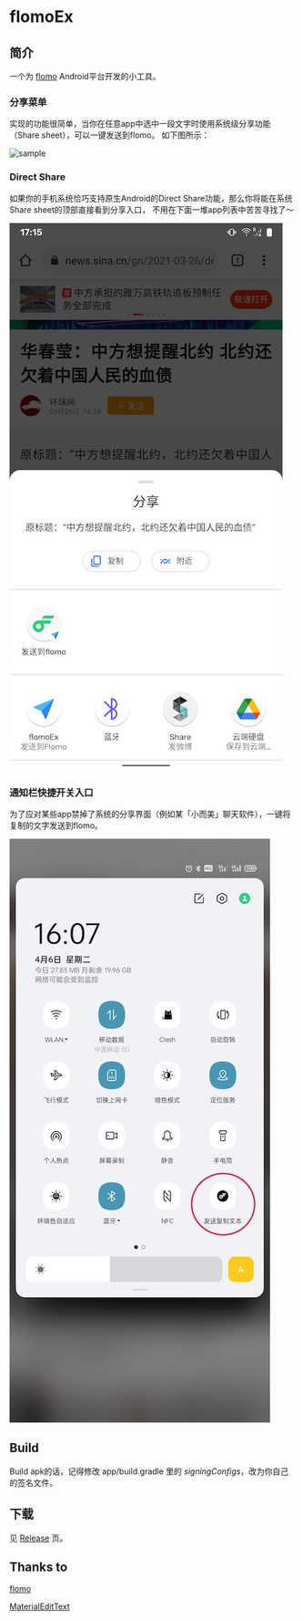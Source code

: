 # flomoEx


## 简介
一个为 [flomo](https://flomoapp.com/) Android平台开发的小工具。

### 分享菜单
实现的功能很简单，当你在任意app中选中一段文字时使用系统级分享功能（Share sheet），可以一键发送到flomo。
如下图所示：

![sample](./sample_images/sample.gif)

### Direct Share
如果你的手机系统恰巧支持原生Android的Direct Share功能，那么你将能在系统Share sheet的顶部直接看到分享入口，
不用在下面一堆app列表中苦苦寻找了～

![sample2](./sample_images/sample2.png)

### 通知栏快捷开关入口
为了应对某些app禁掉了系统的分享界面（例如某「小而美」聊天软件），一键将复制的文字发送到flomo。

![sample3](./sample_images/quick_setting.jpg)

## Build
Build apk的话，记得修改 app/build.gradle 里的 *signingConfigs*，改为你自己的签名文件。

## 下载
见 [Release](https://github.com/wuzeyou/flomoEx/releases) 页。

## Thanks to
[flomo](https://flomoapp.com/)

[MaterialEditText](https://github.com/rengwuxian/MaterialEditText)
